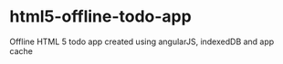 html5-offline-todo-app
======================

Offline HTML 5 todo app created using angularJS, indexedDB and app cache